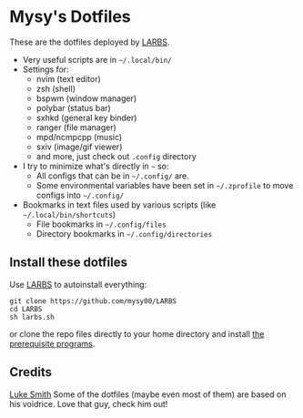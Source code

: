 # Mysy's Dotfiles

These are the dotfiles deployed by [LARBS](https://github.com/mysy00/LARBS).

- Very useful scripts are in `~/.local/bin/`
- Settings for:
	- nvim (text editor)
	- zsh (shell)
	- bspwm (window manager)
	- polybar (status bar)
	- sxhkd (general key binder)
	- ranger (file manager)
	- mpd/ncmpcpp (music)
	- sxiv (image/gif viewer)
	- and more, just check out `.config` directory
- I try to minimize what's directly in `~` so:
	- All configs that can be in `~/.config/` are.
	- Some environmental variables have been set in `~/.zprofile` to move configs into `~/.config/`
- Bookmarks in text files used by various scripts (like `~/.local/bin/shortcuts`)
	- File bookmarks in `~/.config/files`
	- Directory bookmarks in `~/.config/directories`

## Install these dotfiles

Use [LARBS](https://github.com/mysy00/LARBS) to autoinstall everything:

```
git clone https://github.com/mysy00/LARBS
cd LARBS
sh larbs.sh
```

or clone the repo files directly to your home directory and install [the prerequisite programs](https://github.com/mysy00/LARBS/blob/master/progs.csv).

## Credits
[Luke Smith](https://lukesmith.xyz) Some of the dotfiles (maybe even most of them) are based on his voidrice. Love that guy, check him out!
